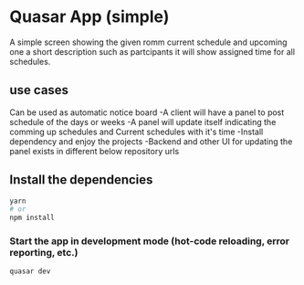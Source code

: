 # Quasar App (simple)

A simple screen showing the given romm current schedule and upcoming one a short description such as partcipants it will show assigned time for all schedules.

## use cases

Can be used as automatic notice board
-A client will have a panel to post schedule of the days or weeks
-A panel will update itself indicating the comming up schedules and Current schedules with it's time
-Install dependency and enjoy the projects
-Backend and other UI for updating the panel exists in different below repository urls

## Install the dependencies

```bash
yarn
# or
npm install
```

### Start the app in development mode (hot-code reloading, error reporting, etc.)

```bash
quasar dev
```
